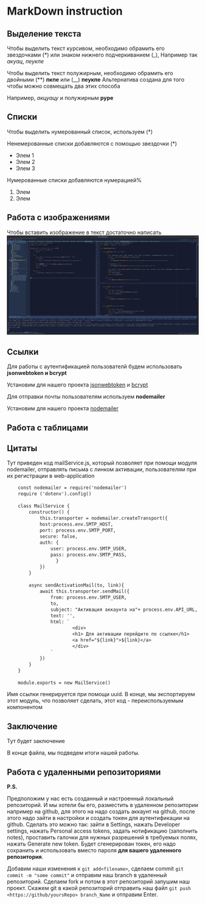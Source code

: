# MarkDown instruction

## Выделение текста
Чтобы выделить текст курсивом, необходимо обрамить его звездочками (*) или знаком нижнего подчеркиванием
(_), Например так *акуац*, _пеукпе_

Чтобы выделить текст полужирным, необходимо обрамить его двойными (**) **пкпе** или (__) __пеукпе__
Альтернатива создана для того чтобы можно совмещать  два этих способа

Например, _акцуацу_ и полужирным **руре**

## Списки

Чтобы выделить  нумерованный список, используем (*)

Ненемерованные списки добавляются с помощью звездочки (*)

* Элем 1
* Элем 2
* Элем 3

Нумерованные списки добавляются нумерацией%

1. Элем
2. Элем


## Работа с изображениями

Чтобы вставить изображение в текст достаточно написать 
![Пример изображения](pic_example.jpg)

## Ссылки
Для работы с аутентификацией пользователй будем использовать **jsonwebtoken и bcrypt**

Установим для нашего проекта [jsonwebtoken](https://www.npmjs.com/package/jsonwebtoken) и [bcrypt](https://www.npmjs.com/package/bcrypt)


Для отправки почты пользователям используем **nodemailer**

Установим для нашего проекта [nodemailer](https://www.npmjs.com/package/nodemailer)

## Работа с таблицами 

## Цитаты
Тут приведен код mailService.js, который позволяет при помощи модуля nodemailer, отправлять письма с линком
активации, пользователям при их регистрации в web-application


        const nodemailer = require('nodemailer')
        require ('dotenv').config()
        
        class MailService {
            constructor() {
                this.transporter = nodemailer.createTransport({
                host:process.env.SMTP_HOST,
                port: process.env.SMTP_PORT,
                secure: false,
                auth: {
                    user: process.env.SMTP_USER,
                    pass: process.env.SMTP_PASS,
                      }
                })
            }
    
            async sendActivationMail(to, link){
                await this.transporter.sendMail({
                    from: process.env.SMTP_USER,
                    to,
                    subject: "Активация аккаунта на"+ process.env.API_URL,
                    text: '',
                    html: `
                            <div>
                            <h1> Для активации перейдите по ссылке</h1>
                            <a href="${link}">${link}</a>                
                            </div>                
                    `
                })
            }
        }

        module.exports = new MailService()

Имя ссылки генерируется при помощи uuid. В конце, мы экспортируем этот модуль, что позволяет сделать, этот
код - переиспользуемым компонентом 

## Заключение
Тут будет заключение


В конце файла, мы подведем итоги нашей работы.  

## Работа с удаленными репозиториями 
**P.S.**


Предположим у нас есть созданный и настроенный локальный репозиторий. И мы хотели бы его, разместить в удаленном 
репозитории например на github, для этого на надо создать аккаунт на github, после этого надо зайти в настройки 
и создать токен для аутентификации на github. Сделать это можно так: зайти в Settings, нажать Developer settings,
нажать Personal access tokens, задать нотификацию (заполнить notes), проставить галочки для нужных разрешений 
в требуемых полях, нажать Generate new token. Будет сгенерирован токен, его надо сохранить и использовать 
вместо пароля __для вашего удаленного репозитория__. 

Добавим наши изменения к `git add<filename>`, сделаем commit `git commit -m "some commit"`
и отправим наш branch в удаленный репозиторий.
Сделаем fork и потом в этот репозиторий запушим наш проект. 
Скажем git в какой репозиторий отправить наш файл `git push <https://github/yoursRepo> branch_Name`
и отправим Enter. 






